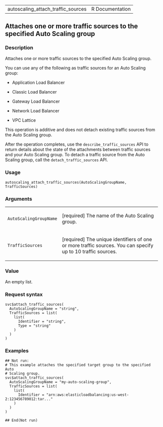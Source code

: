 <table style="width: 100%;">
<tbody>
<tr class="odd">
<td>autoscaling_attach_traffic_sources</td>
<td style="text-align: right;">R Documentation</td>
</tr>
</tbody>
</table>

## Attaches one or more traffic sources to the specified Auto Scaling group

### Description

Attaches one or more traffic sources to the specified Auto Scaling
group.

You can use any of the following as traffic sources for an Auto Scaling
group:

-   Application Load Balancer

-   Classic Load Balancer

-   Gateway Load Balancer

-   Network Load Balancer

-   VPC Lattice

This operation is additive and does not detach existing traffic sources
from the Auto Scaling group.

After the operation completes, use the `describe_traffic_sources` API to
return details about the state of the attachments between traffic
sources and your Auto Scaling group. To detach a traffic source from the
Auto Scaling group, call the `detach_traffic_sources` API.

### Usage

    autoscaling_attach_traffic_sources(AutoScalingGroupName, TrafficSources)

### Arguments

<table>
<colgroup>
<col style="width: 35%" />
<col style="width: 65%" />
</colgroup>
<tbody>
<tr class="odd">
<td><code
id="autoscaling_attach_traffic_sources_:_AutoScalingGroupName">AutoScalingGroupName</code></td>
<td><p>[required] The name of the Auto Scaling group.</p></td>
</tr>
<tr class="even">
<td><code
id="autoscaling_attach_traffic_sources_:_TrafficSources">TrafficSources</code></td>
<td><p>[required] The unique identifiers of one or more traffic sources.
You can specify up to 10 traffic sources.</p></td>
</tr>
</tbody>
</table>

### Value

An empty list.

### Request syntax

    svc$attach_traffic_sources(
      AutoScalingGroupName = "string",
      TrafficSources = list(
        list(
          Identifier = "string",
          Type = "string"
        )
      )
    )

### Examples

    ## Not run: 
    # This example attaches the specified target group to the specified Auto
    # Scaling group.
    svc$attach_traffic_sources(
      AutoScalingGroupName = "my-auto-scaling-group",
      TrafficSources = list(
        list(
          Identifier = "arn:aws:elasticloadbalancing:us-west-2:123456789012:tar..."
        )
      )
    )

    ## End(Not run)
